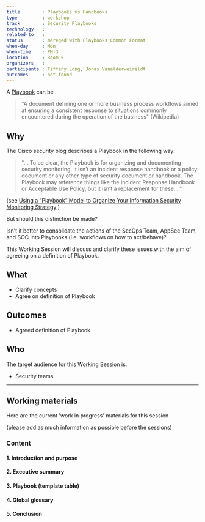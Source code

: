 ```yaml
---
title        : Playbooks vs Handbooks
type         : workshop
track        : Security Playbooks
technology   :
related-to   :
status       : mereged with Playbooks Common Format
when-day     : Mon
when-time    : PM-3
location     : Room-5
organizers   :
participants : Tiffany Long, Jonas Vanalderweireldt
outcomes     : not-found
---
```


A [Playbook](https://en.wikipedia.org/wiki/Playbook) can be
> "A document defining one or more business process workflows aimed at ensuring a consistent response to situations commonly encountered during the operation of the business" (Wikipedia)

## Why

The Cisco security blog describes a Playbook in the following way:

> "... To be clear, the Playbook is for organizing and documenting security monitoring. It isn’t an incident response handbook or a policy document or any other type of security document or handbook. The Playbook may reference things like the Incident Response Handbook or Acceptable Use Policy, but it isn’t a replacement for these...."

(see [Using a “Playbook” Model to Organize Your Information Security Monitoring Strategy](http://blogs.cisco.com/security/using-a-playbook-model-to-organize-your-information-security-monitoring-strategy) )

But should this distinction be made?

Isn't it better to consolidate the actions of the SecOps Team, AppSec Team, and SOC into Playbooks (i.e. workflows on how to act/behave)?

This Working Session will discuss and clarify these issues with the aim of agreeing on a definition of Playbook.

## What

 - Clarify concepts
 - Agree on definition of Playbook

## Outcomes

- Agreed definition of Playbook

## Who

The target audience for this Working Session is:

 - Security teams

---

## Working materials

Here are the current 'work in progress' materials for this session

(please add as much information as possible before the sessions)

### Content

#### 1. Introduction and purpose


#### 2. Executive summary


#### 3. Playbook (template table)


#### 4. Global glossary


#### 5. Conclusion
